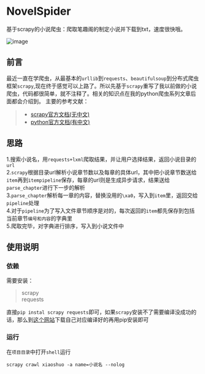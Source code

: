 # NovelSpider
基于scrapy的小说爬虫：爬取笔趣阁的制定小说并下载到txt，速度很快哦。

![image](https://github.com/cs3cx4g/NovelSpider/blob/master/img/NovelSpider1.gif)


## 前言

最近一直在学爬虫，从最基本的`urllib`到`requests`、`beautifulsoup`到分布式爬虫框架`scrapy`,现在终于感觉可以上路了。所以先基于`scrapy`重写了我以前做的小说爬虫，代码都很简单，就不注释了。相关的知识点在我的python爬虫系列文章后面都会介绍到。
主要的参考文献：
> * [scrapy官方文档(无中文)](https://docs.scrapy.org/en/latest/)
> * [python官方文档(有中文)](https://docs.python.org/zh-cn/3/)

## 思路

1.搜索小说名，用`requests+lxml`爬取结果，并让用户选择结果，返回小说目录的`url`<br>
2.`scrapy`根据目录url解析小说章节数以及每章的具体url，其中把小说章节数送给`item`再到`itempipeline`保存，每章的url则是生成异步请求，结果送给`parse_chapter`进行下一步的解析<br>
3.`parse_chapter`解析每一章的内容，替换没用的`\xa0`，写入到`item`里，返回交给`pipeline`处理<br>
4.对于`pipeline`为了写入文件章节顺序是对的，每次返回的`item`都先保存到包括当前章节`编号和内容`的字典里<br>
5.爬取完毕，对字典进行排序，写入到小说文件中<br>

## 使用说明
### 依赖
需要安装：
> scrapy<br>
> requests

直接`pip instal scrapy requests`即可，如果`scrapy`安装不了需要编译没成功的话，那么到[这个网站](http://www.lfd.uci.edu/~gohlke/pythonlibs/)下载自己对应编译好的再用pip安装即可

### 运行
在`项目目录`中打开`shell`运行
```shell
scrapy crawl xiaoshuo -a name=小说名 --nolog
```
